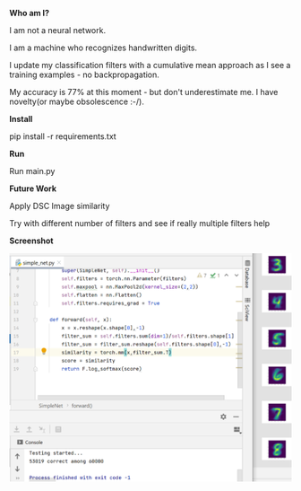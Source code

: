 **Who am I?**

I am not a neural network. 

I am a machine who recognizes handwritten digits. 

I update my classification filters with a cumulative mean approach as I see a training examples - no backpropagation.

My accuracy is 77% at this moment - but don't underestimate me. I have novelty(or maybe obsolescence :-/).

**Install**

pip install -r requirements.txt

**Run**

Run main.py

**Future Work**

Apply DSC Image similarity

Try with different number of filters and see if really multiple filters help

**Screenshot**

![Conv](conv.png)
